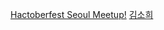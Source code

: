 [Hactoberfest Seoul Meetup!](https://event-us.kr/hacktoberfestseoul/event/23432)
[김소희](https://soheekim911.github.io/hands-on/)
